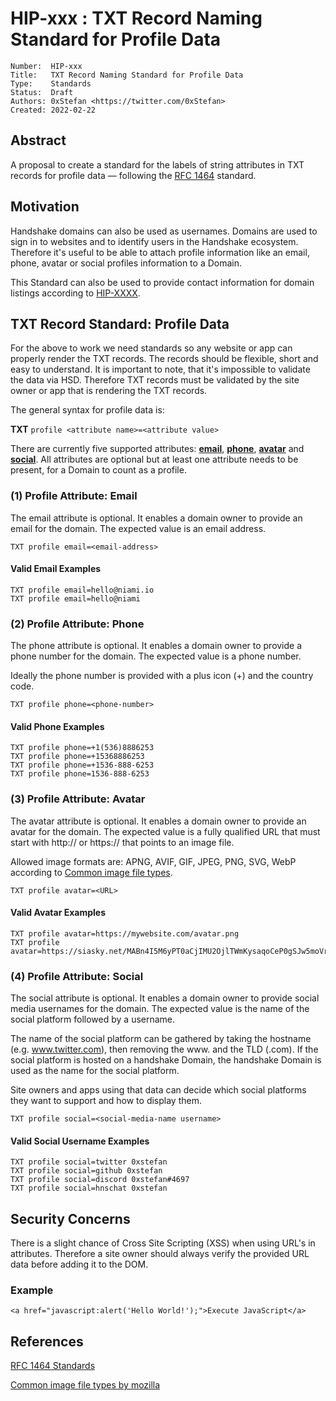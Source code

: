 # HIP-xxx : TXT Record Naming Standard for Profile Data

```
Number:  HIP-xxx
Title:   TXT Record Naming Standard for Profile Data
Type:    Standards
Status:  Draft
Authors: 0xStefan <https://twitter.com/0xStefan>
Created: 2022-02-22
```

## Abstract

A proposal to create a standard for the labels of string attributes in TXT records for profile data — following the [RFC 1464](https://datatracker.ietf.org/doc/html/rfc1464) standard.

## Motivation

Handshake domains can also be used as usernames. Domains are used to sign in to websites and to identify users in the Handshake ecosystem. Therefore it's useful to be able to attach profile information like an email, phone, avatar or social profiles information to a Domain.

This Standard can also be used to provide contact information for domain listings according to [HIP-XXXX](https://github.com/handshake-org/HIPs/pull/46/files/18bed187abbbcf2846f4fea78df1f7f8f1348608?short_path=1d2937e#diff-1d2937eacaeeb0fe53fcad8e70f406714fb6359c5fef0f47b1aef97e1cdfcbed).

## TXT Record Standard: Profile Data

For the above to work we need standards so any website or app can properly render the TXT records. The records should be flexible, short and easy to understand. It is important to note, that it's impossible to validate the data via HSD. Therefore TXT records must be validated by the site owner or app that is rendering the TXT records.

The general syntax for profile data is:

**TXT** `profile <attribute name>=<attribute value>`

There are currently five supported attributes: **[email](#email)**, **[phone](#phone)**, **[avatar](#avatar)** and **[social](#social)**. All attributes are optional but at least one attribute needs to be present, for a Domain to count as a profile.

### <a id="email"></a> (1) Profile Attribute: Email

The email attribute is optional. It enables a domain owner to provide an email for the domain. The expected value is an email address.

```
TXT profile email=<email-address>
```

#### Valid Email Examples

```
TXT profile email=hello@niami.io
TXT profile email=hello@niami
```

### <a id="phone"></a> (2) Profile Attribute: Phone

The phone attribute is optional. It enables a domain owner to provide a phone number for the domain. The expected value is a phone number.

Ideally the phone number is provided with a plus icon (+) and the country code.

```
TXT profile phone=<phone-number>
```

#### Valid Phone Examples

```
TXT profile phone=+1(536)8886253
TXT profile phone=+15368886253
TXT profile phone=+1536-888-6253
TXT profile phone=1536-888-6253
```

### <a id="avatar"></a> (3) Profile Attribute: Avatar

The avatar attribute is optional. It enables a domain owner to provide an avatar for the domain. The expected value is a fully qualified URL that must start with http:// or https:// that points to an image file.

Allowed image formats are: APNG, AVIF, GIF, JPEG, PNG, SVG, WebP according to [Common image file types](https://developer.mozilla.org/en-US/docs/Web/Media/Formats/Image_types).

```
TXT profile avatar=<URL>
```

#### Valid Avatar Examples

```
TXT profile avatar=https://mywebsite.com/avatar.png
TXT profile avatar=https://siasky.net/MABn4I5M6yPT0aCjIMU2OjlTWmKysaqoCeP0gSJw5moVrg
```

### <a id="social"></a> (4) Profile Attribute: Social

The social attribute is optional. It enables a domain owner to provide social media usernames for the domain. The expected value is the name of the social platform followed by a username.

The name of the social platform can be gathered by taking the hostname (e.g. www.twitter.com), then removing the www. and the TLD (.com). If the social platform is hosted on a handshake Domain, the handshake Domain is used as the name for the social platform.

Site owners and apps using that data can decide which social platforms they want to support and how to display them.

```
TXT profile social=<social-media-name username>
```

#### Valid Social Username Examples

```
TXT profile social=twitter 0xstefan
TXT profile social=github 0xstefan
TXT profile social=discord 0xstefan#4697
TXT profile social=hnschat 0xstefan
```

## Security Concerns

There is a slight chance of Cross Site Scripting (XSS) when using URL's in attributes. Therefore a site owner should always verify the provided URL data before adding it to the DOM.

### Example

`<a href="javascript:alert('Hello World!');">Execute JavaScript</a>`

## References

[RFC 1464 Standards](https://datatracker.ietf.org/doc/html/rfc1464)

[Common image file types by mozilla](https://developer.mozilla.org/en-US/docs/Web/Media/Formats/Image_types)
